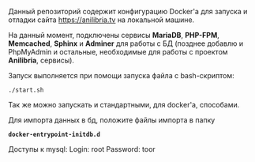 Данный репозиторий содержит конфигурацию Docker'a
для запуска и отладки сайта https://anilibria.tv на локальной машине.

На данный момент, подключены сервисы **MariaDB**, **PHP-FPM**,
**Memcached**, **Sphinx** и **Adminer** для работы с БД
(позднее добавлю и PhpMyAdmin и остальные, необходимые для работы с
проектом **Anilibria**, сервисы).


Запуск выполняется при помощи запуска файла с bash-скриптом:

`./start.sh`

Так же можно запускать и стандартными, для docker'a, способами.

Для импорта данных в бд, положите файлы импорта в папку

**`docker-entrypoint-initdb.d`**

Доступы к mysql:
Login: root
Password: toor
